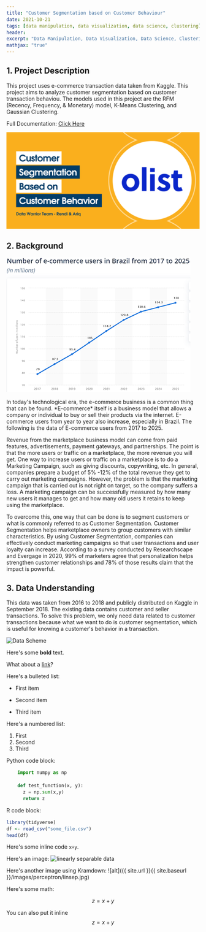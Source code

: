 ```yaml
---
title: "Customer Segmentation based on Customer Behaviour"
date: 2021-10-21
tags: [data manipulation, data visualization, data science, clustering]
header:
excerpt: "Data Manipulation, Data Visualization, Data Science, Clustering"
mathjax: "true"
---
```



## 1. Project Description 
<p>This project uses e-commerce transaction data taken from Kaggle. This project aims to analyze customer segmentation based on customer transaction behaviou. The models used in this project are the RFM (Recency, Frequency, & Monetary) model, K-Means Clustering, and Gaussian Clustering.</p>
<p>Full Documentation: <a href="https://github.com/ariqmuh/DataWarrior_JC_DS_VL_01_FinalProject/">Click Here</a><p/>
<p><img src="https://github.com/ariqmuh/ariqmuh.github.io/blob/master/images/Olist.png"><p/>


## 2. Background 
<p><img src="https://github.com/ariqmuh/ariqmuh.github.io/blob/master/images/e-commerce%20user%20in%20brazil%20(1).png" alt="E-commerce Users in Brazil"></p>
<p>In today's technological era, the e-commerce business is a common thing that can be found. *E-commerce* itself is a business model that allows a company or individual to buy or sell their products via the internet. E-commerce users from year to year also increase, especially in Brazil. The following is the data of E-commerce users from 2017 to 2025.</p>

<p>Revenue from the marketplace business model can come from paid features, advertisements, payment gateways, and partnerships. The point is that the more users or traffic on a marketplace, the more revenue you will get. One way to increase users or traffic on a marketplace is to do a Marketing Campaign, such as giving discounts, copywriting, etc. In general, companies prepare a budget of 5% -12% of the total revenue they get to carry out marketing campaigns. However, the problem is that the marketing campaign that is carried out is not right on target, so the company suffers a loss. A marketing campaign can be successfully measured by how many new users it manages to get and how many old users it retains to keep using the marketplace.</p>

<p>To overcome this, one way that can be done is to segment customers or what is commonly referred to as Customer Segmentation. Customer Segmentation helps marketplace owners to group customers with similar characteristics. By using Customer Segmentation, companies can effectively conduct marketing campaigns so that user transactions and user loyalty can increase. According to a survey conducted by Researchscape and Evergage in 2020, 99% of marketers agree that personalization helps strengthen customer relationships and 78% of those results claim that the impact is powerful.</p>

## 3. Data Understanding
<p>This data was taken from 2016 to 2018 and publicly distributed on Kaggle in September 2018. The existing data contains customer and seller transactions. To solve this problem, we only need data related to customer transactions because what we want to do is customer segmentation, which is useful for knowing a customer's behavior in a transaction.</p>

<p><img src="https://i.imgur.com/HRhd2Y0.png" alt="Data Scheme"><p/>



Here's some **bold** text.

What about a [link](https://github.com/dataoptimal)?

Here's a bulleted list:
* First item
+ Second item
- Third item

Here's a numbered list:
1. First
2. Second
3. Third

Python code block:
```python
    import numpy as np

    def test_function(x, y):
      z = np.sum(x,y)
      return z
```

R code block:
```r
library(tidyverse)
df <- read_csv("some_file.csv")
head(df)
```

Here's some inline code `x+y`.

Here's an image:
<img src="{{ site.url }}{{ site.baseurl }}/images/perceptron/linsep.jpg" alt="linearly separable data">

Here's another image using Kramdown:
![alt]({{ site.url }}{{ site.baseurl }}/images/perceptron/linsep.jpg)

Here's some math:

$$z=x+y$$

You can also put it inline $$z=x+y$$
